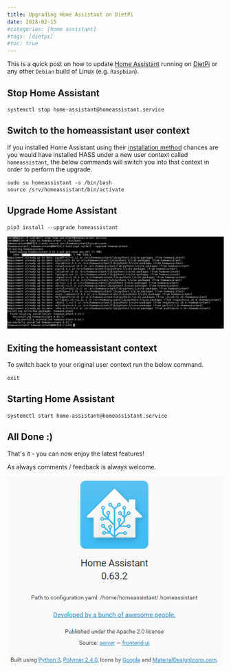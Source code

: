 ```yaml
---
title: Upgrading Home Assistant on DietPi
date: 2018-02-15
#categories: [home assistant]
#tags: [dietpi]
#toc: true
---
```


This is a quick post on how to update [Home Assistant](https://www.home-assistant.io/) running on [DietPi](https://dietpi.com/) or any other `Debian` build of Linux (e.g. `Raspbian`).

## Stop Home Assistant
```
systemctl stop home-assistant@homeassistant.service
```

## Switch to the homeassistant user context
If you installed Home Assistant using their [installation method](https://www.home-assistant.io/installation) chances are you would have installed HASS under a new user context called `homeassistant`, the below commands will switch you into that context in order to perform the upgrade.

```
sudo su homeassistant -s /bin/bash
source /srv/homeassistant/bin/activate
```

## Upgrade Home Assistant
```
pip3 install --upgrade homeassistant
```

<img src="./001.png" alt="" />

## Exiting the homeassistant context
To switch back to your original user context run the below command.

```
exit
```

## Starting Home Assistant
```
systemctl start home-assistant@homeassistant.service
```

## All Done :)
That's it - you can now enjoy the latest features!

As always comments / feedback is always welcome.

<img src="./002.png" alt="" />

